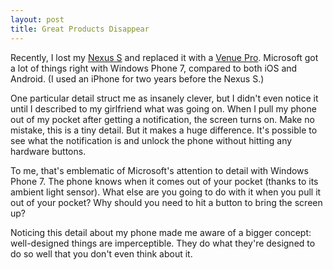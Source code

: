 ```yaml
---
layout: post
title: Great Products Disappear
---
```


Recently, I lost my [Nexus S][1] and replaced it with a [Venue
Pro][2]. Microsoft got a lot of things right with Windows Phone 7,
compared to both iOS and Android. (I used an iPhone for two years
before the Nexus S.)

One particular detail struct me as insanely clever, but I didn't
even notice it until I described to my girlfriend what was going
on. When I pull my phone out of my pocket after getting a notification,
the screen turns on. Make no mistake, this is a tiny detail. But
it makes a huge difference. It's possible to see what the notification
is and unlock the phone without hitting any hardware buttons.

To me, that's emblematic of Microsoft's attention to detail with
Windows Phone 7. The phone knows when it comes out of your pocket
(thanks to its ambient light sensor). What else are you going to
do with it when you pull it out of your pocket? Why should you need
to hit a button to bring the screen up?

Noticing this detail about my phone made me aware of a bigger
concept: well-designed things are imperceptible. They do what they're
designed to do so well that you don't even think about it.

[1]: http://www.google.com/phone/detail/nexus-s
[2]: http://www.dell.com/us/p/mobile-venue-pro/pd
